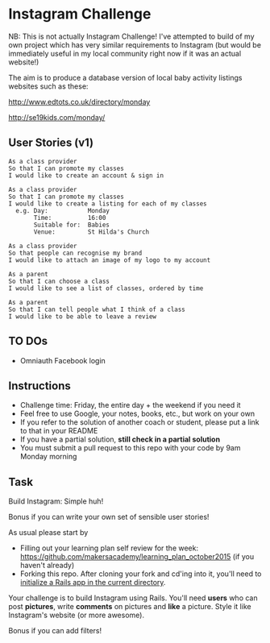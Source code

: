Instagram Challenge
===================

NB: This is not actually Instagram Challenge! I've attempted to build of my own
project which has very similar requirements to Instagram (but would be immediately
useful in my local community right now if it was an actual website!)

The aim is to produce a database version of local baby activity listings websites
such as these:

http://www.edtots.co.uk/directory/monday

http://se19kids.com/monday/


User Stories (v1)
------------
```
As a class provider
So that I can promote my classes
I would like to create an account & sign in

As a class provider
So that I can promote my classes
I would like to create a listing for each of my classes
  e.g. Day:           Monday
       Time:          16:00
       Suitable for:  Babies
       Venue:         St Hilda's Church

As a class provider
So that people can recognise my brand
I would like to attach an image of my logo to my account

As a parent
So that I can choose a class
I would like to see a list of classes, ordered by time

As a parent
So that I can tell people what I think of a class
I would like to be able to leave a review
```


TO DOs
-----
* Omniauth Facebook login



Instructions
-------
* Challenge time: Friday, the entire day + the weekend if you need it
* Feel free to use Google, your notes, books, etc., but work on your own
* If you refer to the solution of another coach or student, please put a link to that in your README
* If you have a partial solution, **still check in a partial solution**
* You must submit a pull request to this repo with your code by 9am Monday morning

Task
-----

Build Instagram: Simple huh!

Bonus if you can write your own set of sensible user stories!

As usual please start by

* Filling out your learning plan self review for the week: https://github.com/makersacademy/learning_plan_october2015 (if you haven't already)
* Forking this repo. After cloning your fork and cd'ing into it, you'll need to [initialize a Rails app in the current directory](http://blog.jasonmeridth.com/posts/create-rails-application-in-current-directory/).

Your challenge is to build Instagram using Rails. You'll need **users** who can post **pictures**, write **comments** on pictures and **like** a picture. Style it like Instagram's website (or more awesome).

Bonus if you can add filters!
